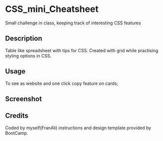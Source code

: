 # CSS_mini_Cheatsheet
Small challenge in class, keeping track of interesting CSS features
## Description
Table like spreadsheet with tips for CSS. Created with grid while practising styling options in CSS.
## Usage
To see as website and one click copy feature on cards;
## Screenshot

## Credits
Coded by myself(FranAli) instructions and design template provided by BootCamp.
